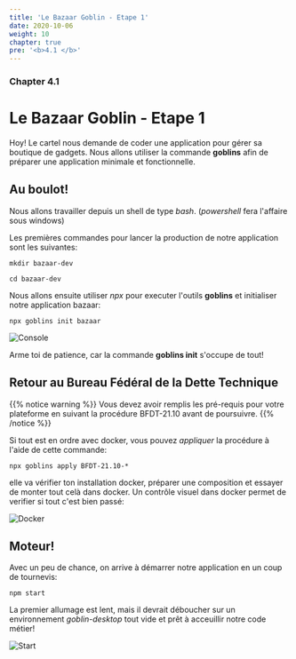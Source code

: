 ```yaml
---
title: 'Le Bazaar Goblin - Etape 1'
date: 2020-10-06
weight: 10
chapter: true
pre: '<b>4.1 </b>'
---
```


### Chapter 4.1

# Le Bazaar Goblin - Etape 1

Hoy! Le cartel nous demande de coder une application pour gérer sa boutique de
gadgets. Nous allons utiliser la commande **goblins** afin de préparer une
application minimale et fonctionnelle.

## Au boulot!

Nous allons travailler depuis un shell de type _bash_. (_powershell_ fera
l'affaire sous windows)

Les premières commandes pour lancer la production de notre application sont les
suivantes:

`mkdir bazaar-dev`

`cd bazaar-dev`

Nous allons ensuite utiliser _npx_ pour executer l'outils **goblins** et
initialiser notre application bazaar:

`npx goblins init bazaar`

![Console](/img/bazaar_init.png?width=600px)

Arme toi de patience, car la commande **goblins init** s'occupe de tout!

## Retour au Bureau Fédéral de la Dette Technique

{{% notice warning %}} Vous devez avoir remplis les pré-requis pour votre
plateforme en suivant la procédure BFDT-21.10 avant de poursuivre.
{{% /notice %}}

Si tout est en ordre avec docker, vous pouvez _appliquer_ la procédure à l'aide
de cette commande:

`npx goblins apply BFDT-21.10-*`

elle va vérifier ton installation docker, préparer une composition et essayer de
monter tout celà dans docker. Un contrôle visuel dans docker permet de verifier
si tout c'est bien passé:

![Docker](/img/bazaar_docker.png?width=600px)

## Moteur!

Avec un peu de chance, on arrive à démarrer notre application en un coup de
tournevis:

`npm start`

La premier allumage est lent, mais il devrait déboucher sur un environnement
_goblin-desktop_ tout vide et prêt à acceuillir notre code métier!

![Start](/img/bazaar_start.png?width=600px)
